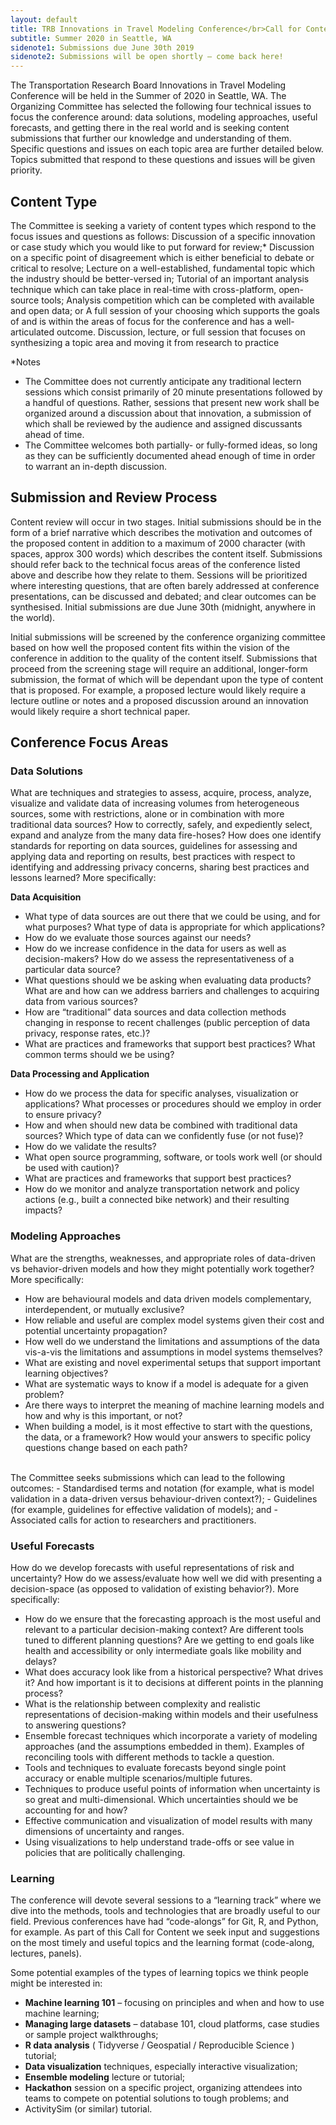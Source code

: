 ```yaml
---
layout: default
title: TRB Innovations in Travel Modeling Conference</br>Call for Content
subtitle: Summer 2020 in Seattle, WA
sidenote1: Submissions due June 30th 2019
sidenote2: Submissions will be open shortly – come back here!
---
```

The Transportation Research Board Innovations in Travel Modeling Conference will be held in the Summer of 2020 in Seattle, WA. The Organizing Committee has selected the following four technical issues to focus the conference around: data solutions, modeling approaches, useful forecasts, and getting there in the real world and is seeking content submissions that further our knowledge and understanding of them.  Specific questions and issues on each topic area are further detailed below. Topics submitted that respond to these questions and issues will be given priority.  

## Content Type
The Committee is seeking a variety of content types which respond to the focus issues and questions as follows:
Discussion of a specific innovation or case study which you would like to put forward for review;*
Discussion on a specific point of disagreement which is either beneficial to debate or critical to resolve;
Lecture on a well-established, fundamental topic which the industry should be better-versed in;
Tutorial of an important analysis technique which can take place in real-time with cross-platform, open-source tools;
Analysis competition which can be completed with available and open data; or
A full session of your choosing which supports the goals of and is within the areas of focus for the conference and has a well-articulated outcome.
Discussion, lecture, or full session that focuses on synthesizing a topic area and moving it from research to practice

\*Notes  
 - The Committee does not currently anticipate any traditional lectern sessions which consist primarily of 20 minute presentations followed by a handful of questions.  Rather, sessions that present new work shall be organized around a discussion about that innovation, a submission of which shall be reviewed by the audience and assigned discussants ahead of time.  
 - The Committee welcomes both partially- or fully-formed ideas, so long as they can be sufficiently documented ahead enough of time in order to warrant an in-depth discussion.  

## Submission and Review Process
Content review will occur in two stages.  Initial submissions should be in the form of a brief narrative which describes the motivation and outcomes of the proposed content in addition to a maximum of 2000 character (with spaces, approx 300 words) which describes the content itself.  Submissions should refer back to the technical focus areas of the conference listed above and describe how they relate to them. Sessions will be prioritized where interesting questions, that are often barely addressed at conference presentations, can be discussed and debated; and clear outcomes can be synthesised. Initial submissions are due June 30th (midnight, anywhere in the world).

Initial submissions will be screened by the conference organizing committee based on how well the proposed content fits within the vision of the conference in addition to the quality of the content itself.  Submissions that proceed from the screening stage will require an additional, longer-form submission, the format of which will be dependant upon the type of content that is proposed.  For example, a proposed lecture would likely require a lecture outline or notes and a proposed discussion around an innovation would likely require a short technical paper.

## Conference Focus Areas
### Data Solutions
What are techniques and strategies to assess, acquire, process, analyze, visualize and validate data of increasing volumes from heterogeneous sources, some with restrictions, alone or in combination with more traditional data sources? How to correctly, safely, and expediently select, expand and analyze from the many data fire-hoses? How does one identify standards for reporting on data sources, guidelines for assessing and applying data and reporting on results, best practices with respect to identifying and addressing privacy concerns, sharing best practices and lessons learned? More specifically:

**Data Acquisition**
 - What type of data sources are out there that we could be using, and for what purposes? What type of data is appropriate for which applications?   
 - How do we evaluate those sources against our needs?  
 - How do we increase confidence in the data for users as well as decision-makers? How do we assess the representativeness of a particular data source?  
 - What questions should we be asking when evaluating data products? What are and how can we address barriers and challenges to acquiring data from various sources?  
 - How are “traditional” data sources and data collection methods changing in response to recent challenges (public perception of data privacy, response rates, etc.)?  
 - What are practices and frameworks that support best practices?  What common terms should we be using?  

**Data Processing and Application**
 - How do we process the data for specific analyses, visualization or applications?  What processes or procedures should we employ in order to ensure privacy?  
 - How and when should new data be combined with traditional data sources? Which type of data can we confidently fuse (or not fuse)?  
 - How do we validate the results?   
 - What open source programming, software, or tools work well (or should be used with caution)?  
 - What are practices and frameworks that support best practices?  
 - How do we monitor and analyze transportation network and policy actions (e.g., built a connected bike network) and their resulting impacts?  

### Modeling Approaches
What are the strengths, weaknesses, and appropriate roles of data-driven vs behavior-driven models and how they might potentially work together? More specifically:

 - How are behavioural models and data driven models complementary, interdependent, or mutually exclusive?  
 - How reliable and useful are complex model systems given their cost and potential uncertainty propagation?  
 - How well do we understand the limitations and assumptions of the data vis-a-vis the limitations and assumptions in model systems themselves?  
 - What are existing and novel experimental setups that support important learning objectives?  
 - What are systematic ways to know if a model is adequate for a given problem?  
 - Are there ways to interpret the meaning of machine learning models and how and why is this important, or not?  
 - When building a model, is it most effective to start with the questions, the data, or a framework? How would your answers to specific policy questions change based on each path?  

<br/>
The Committee seeks submissions which can lead to the following outcomes:
 - Standardised terms and notation (for example, what is model validation in a data-driven versus behaviour-driven context?);  
 - Guidelines (for example, guidelines for effective validation of models); and  
 - Associated calls for action to researchers and practitioners.  

### Useful Forecasts
How do we develop forecasts with useful representations of risk and uncertainty? How do we assess/evaluate how well we did with presenting a decision-space (as opposed to validation of existing behavior?).  More specifically:

 - How do we ensure that the forecasting approach is the most useful and relevant to a particular decision-making context? Are different tools tuned to different planning questions? Are we getting to end goals like health and accessibility or only intermediate goals like mobility and delays?  
 - What does accuracy look like from a historical perspective? What drives it? And how important is it to decisions at different points in the planning process?  
 - What is the relationship between complexity and realistic representations of decision-making within models and their usefulness to answering questions?  
 - Ensemble forecast techniques which incorporate a variety of modeling approaches (and the assumptions embedded in them). Examples of reconciling tools with different methods to tackle a question.  
 - Tools and techniques to evaluate forecasts beyond single point accuracy or enable multiple scenarios/multiple futures.  
 - Techniques to produce useful points of information when uncertainty is so great and multi-dimensional. Which uncertainties should we be accounting for and how?  
 - Effective communication and visualization of model results with many dimensions of uncertainty and ranges.  
 - Using visualizations to help understand trade-offs or see value in policies that are politically challenging.  

### Learning
The conference will devote several sessions to a “learning track” where we dive into the methods, tools and technologies that are broadly useful to our field. Previous conferences have had “code-alongs” for Git, R, and Python, for example. As part of this Call for Content we seek input and suggestions on the most timely and useful topics and the learning format (code-along, lectures, panels).

Some potential examples of the types of learning topics we think people might be interested in:
 - **Machine learning 101** – focusing on principles and when and how to use machine learning;  
 - **Managing large datasets** – database 101, cloud platforms, case studies or sample project walkthroughs;  
 - **R data analysis** ( Tidyverse / Geospatial / Reproducible Science ) tutorial;  
 - **Data visualization** techniques, especially interactive visualization;  
 - **Ensemble modeling** lecture or tutorial;  
 - **Hackathon** session on a specific project, organizing attendees into teams to compete on potential solutions to tough problems; and  
 - ActivitySim (or similar) tutorial.  
